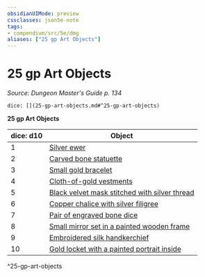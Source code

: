 ```yaml
---
obsidianUIMode: preview
cssclasses: json5e-note
tags:
- compendium/src/5e/dmg
aliases: ["25 gp Art Objects"]
---
```

# 25 gp Art Objects
*Source: Dungeon Master's Guide p. 134* 

`dice: [](25-gp-art-objects.md#^25-gp-art-objects)`

**25 gp Art Objects**

| dice: d10 | Object |
|-----------|--------|
| 1 | [Silver ewer](4-Resources/Compendium/items/silver-ewer.md) |
| 2 | [Carved bone statuette](4-Resources/Compendium/items/carved-bone-statuette.md) |
| 3 | [Small gold bracelet](4-Resources/Compendium/items/small-gold-bracelet.md) |
| 4 | [Cloth-of-gold vestments](4-Resources/Compendium/items/cloth-of-gold-vestments.md) |
| 5 | [Black velvet mask stitched with silver thread](4-Resources/Compendium/items/black-velvet-mask-stitched-with-silver-thread.md) |
| 6 | [Copper chalice with silver filigree](4-Resources/Compendium/items/copper-chalice-with-silver-filigree.md) |
| 7 | [Pair of engraved bone dice](4-Resources/Compendium/items/pair-of-engraved-bone-dice.md) |
| 8 | [Small mirror set in a painted wooden frame](4-Resources/Compendium/items/small-mirror-set-in-a-painted-wooden-frame.md) |
| 9 | [Embroidered silk handkerchief](4-Resources/Compendium/items/embroidered-silk-handkerchief.md) |
| 10 | [Gold locket with a painted portrait inside](4-Resources/Compendium/items/gold-locket-with-a-painted-portrait-inside.md) |
^25-gp-art-objects